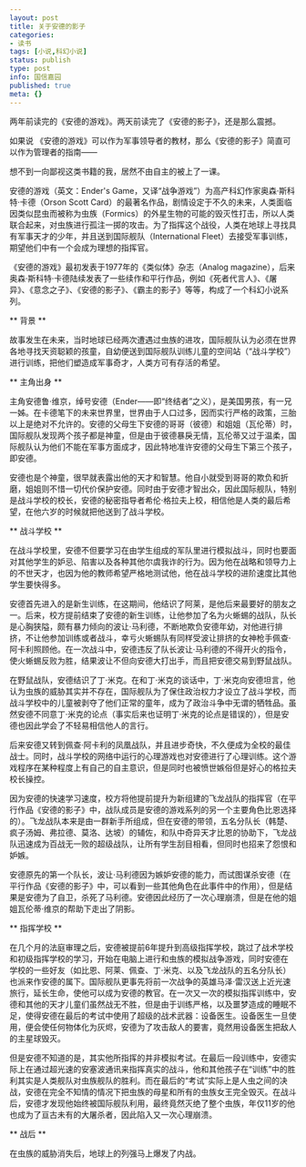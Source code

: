 ```yaml
---
layout: post
title: 关于安德的影子
categories:
- 读书
tags: [小说,科幻小说]
status: publish
type: post
info: 国信嘉园
published: true
meta: {}
---
```




 两年前读完的《安德的游戏》。两天前读完了《安德的影子》，还是那么震撼。

如果说 《安德的游戏》可以作为军事领导者的教材，那么《安德的影子》简直可以作为管理者的指南——

想不到一向鄙视这类书籍的我，居然不由自主的被上了一课。

安德的游戏（英文：Ender's Game，又译“战争游戏”）为高产科幻作家奥森·斯科特·卡德（Orson Scott Card）的最著名作品，剧情设定于不久的未来，人类面临因类似昆虫而被称为虫族（Formics）的外星生物的可能的毁灭性打击，所以人类联合起来，对虫族进行孤注一掷的攻击。为了指挥这个战役，人类在地球上寻找具有军事天才的少年，并且送到国际舰队（International Fleet）去接受军事训练，期望他们中有一个会成为理想的指挥官。

《安德的游戏》最初发表于1977年的《类似体》杂志（Analog magazine），后来奥森·斯科特·卡德陆续发表了一些续作和平行作品，例如《死者代言人》、《屠异》、《意念之子》、《安德的影子》、《霸主的影子》等等，构成了一个科幻小说系列。

** 背景 **  

故事发生在未来，当时地球已经两次遭遇过虫族的进攻，国际舰队认为必须在世界各地寻找天资聪颖的孩童，自幼便送到国际舰队训练儿童的空间站（“战斗学校”）进行训练，把他们塑造成军事奇才，人类方可有存活的希望。

** 主角出身 ** 

主角安德鲁·维京，绰号安德（Ender——即“终结者”之义），是美国男孩，有一兄一姊。在卡德笔下的未来世界里，世界由于人口过多，因而实行严格的政策，三胎以上是绝对不允许的。安德的父母生下安德的哥哥（彼德）和姐姐（瓦伦蒂）时，国际舰队发现两个孩子都是神童，但是由于彼德暴戾无情，瓦伦蒂又过于温柔，国际舰队认为他们不能在军事方面成才，因此特地准许安德的父母生下第三个孩子，即安德。

安德也是个神童，很早就表露出他的天才和智慧。他自小就受到哥哥的欺负和折磨，姐姐则不惜一切代价保护安德。同时由于安德才智出众，因此国际舰队，特别是战斗学校的校长，安德的秘密指导者希伦·格拉夫上校，相信他是人类的最后希望，在他六岁的时候就把他送到了战斗学校。

** 战斗学校 ** 

在战斗学校里，安德不但要学习在由学生组成的军队里进行模拟战斗，同时也要面对其他学生的妒忌、陷害以及各种其他尔虞我诈的行为。因为他在战略和领导力上的不世天才，也因为他的教师希望严格地测试他，他在战斗学校的进阶速度比其他学生要快得多。

安德首先进入的是新生训练，在这期间，他结识了阿莱，是他后来最要好的朋友之一。后来，校方提前结束了安德的新生训练，让他参加了名为火蜥蜴的战队，队长是心胸狭隘，颇有暴力倾向的波让·马利德，不断地欺负安德年幼，对他进行排挤，不让他参加训练或者战斗，幸亏火蜥蜴队有同样受波让排挤的女神枪手佩查·阿卡利照顾他。在一次战斗中，安德违反了队长波让·马利德的不得开火的指令，使火蜥蜴反败为胜，结果波让不但向安德大打出手，而且把安德交易到野鼠战队。

在野鼠战队，安德结识了丁·米克。在和丁·米克的谈话中，丁·米克向安德坦言，他认为虫族的威胁其实并不存在，国际舰队为了保住政治权力才设立了战斗学校，而战斗学校中的儿童被剥夺了他们正常的童年，成为了政治斗争中无谓的牺牲品。虽然安德不同意丁·米克的论点（事实后来也证明丁·米克的论点是错误的），但是安德也因此学会了不轻易相信他人的言行。

后来安德又转到佩查·阿卡利的凤凰战队，并且进步奇快，不久便成为全校的最佳战士。同时，战斗学校的网络中运行的心理游戏也对安德进行了心理训练。这个游戏程序在某种程度上有自己的自主意识，但是同时也被愤世嫉俗但是好心的格拉夫校长操控。

因为安德的快速学习速度，校方将他提前提升为新组建的飞龙战队的指挥官（在平行作品《安德的影子》中，战队成员是安德的游戏系列的另一个主要角色比恩选择的）。飞龙战队本来是由一群新手所组成，但在安德的带领，五名分队长（韩楚、疯子汤姆、弗拉德、莫洛、达坡）的辅佐，和队中奇异天才比恩的协助下，飞龙战队迅速成为百战无一败的超级战队，让所有学生刮目相看，但同时也招来了怨恨和妒嫉。

安德原先的第一个队长，波让·马利德因为嫉妒安德的能力，而试图谋杀安德（在平行作品《安德的影子》中，可以看到一些其他角色在此事件中的作用），但是结果是安德为了自卫，杀死了马利德。安德因此经历了一次心理崩溃，但是在他的姐姐瓦伦蒂·维京的帮助下走出了阴影。

** 指挥学校 ** 

在几个月的法庭审理之后，安德被提前6年提升到高级指挥学校，跳过了战术学校和初级指挥学校的学习，开始在电脑上进行和虫族的模拟战争游戏，同时安德在 学校的一些好友（如比恩、阿莱、佩查、丁·米克、以及飞龙战队的五名分队长）也派来作安德的属下。国际舰队更事先将前一次战争的英雄马泽·雷汉送上近光速旅行，延长生命，使他可以成为安德的教官。在一次又一次的模拟指挥训练中，安德和其他的天才儿童们虽然战无不胜，但是由于训练严格，以及噩梦造成的睡眠不足，使得安德在最后的考试中使用了超级的战术武器：设备医生。设备医生一旦使用，便会使任何物体化为灰烬，安德为了攻击敌人的要害，竟然用设备医生把敌人的主星球毁灭。

但是安德不知道的是，其实他所指挥的并非模拟考试。在最后一段训练中，安德实际上在通过超光速的安塞波通讯来指挥真实的战斗，他和其他孩子在“训练”中的胜利其实是人类舰队对虫族舰队的胜利。而在最后的“考试”实际上是人虫之间的决战，安德在完全不知情的情况下把虫族的母星和所有的虫族女王完全毁灭。在战斗后，安德才发现他始终被国际舰队利用，最终竟然灭绝了整个虫族，年仅11岁的他也成为了亘古未有的大屠杀者，因此陷入又一次心理崩溃。

** 战后 ** 

在虫族的威胁消失后，地球上的列强马上爆发了内战。

